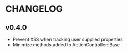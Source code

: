 # CHANGELOG

## v0.4.0

- Prevent XSS when tracking user supplied properties
- Minimize methods added to ActionController::Base
